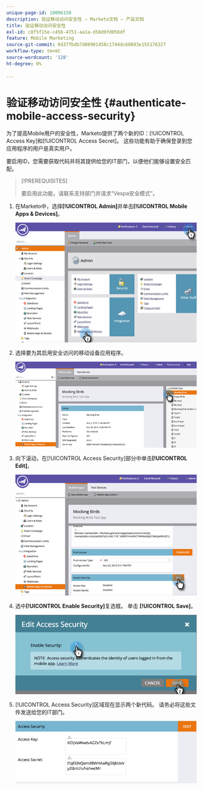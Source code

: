 ```yaml
---
unique-page-id: 10096158
description: 验证移动访问安全性 — Marketo文档 — 产品文档
title: 验证移动访问安全性
exl-id: c8f5f15e-c45b-4751-aa1a-d58d0fd056df
feature: Mobile Marketing
source-git-commit: 0d37fbdb7d08901458c1744dc68893e155176327
workflow-type: tm+mt
source-wordcount: '128'
ht-degree: 0%

---
```


# 验证移动访问安全性 {#authenticate-mobile-access-security}

为了提高Mobile用户的安全性，Marketo提供了两个新的ID：[!UICONTROL Access Key]和[!UICONTROL Access Secret]。 这些功能有助于确保登录到您应用程序的用户是真实用户。

要启用ID，您需要获取代码并将其提供给您的IT部门，以便他们能够设置安全匹配。

>[!PREREQUISITES]
>
>要启用此功能，请联系支持部门并请求“Vespa安全模式”。

1. 在Marketo中，选择&#x200B;**[!UICONTROL Admin]**&#x200B;并单击&#x200B;**[!UICONTROL Mobile Apps & Devices]**。

   ![](assets/image2015-12-1-14-3a36-3a30.png)

1. 选择要为其启用安全访问的移动设备应用程序。

   ![](assets/image2015-12-2-10-3a18-3a6.png)

1. 向下滚动，在[!UICONTROL Access Security]部分中单击&#x200B;**[!UICONTROL Edit]**。

   ![](assets/image2015-12-1-14-3a41-3a37.png)

1. 选中&#x200B;**[!UICONTROL Enable Security]**&#x200B;复选框。 单击 **[!UICONTROL Save]**。

   ![](assets/image2015-12-1-14-3a54-3a0.png)

1. [!UICONTROL Access Security]区域现在显示两个新代码。 请务必将这些文件发送给您的IT部门。

   ![](assets/image2015-12-1-14-3a57-3a34.png)
